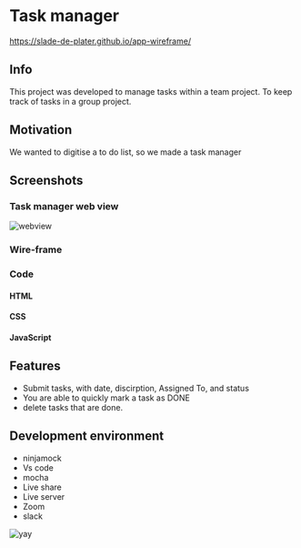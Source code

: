 # Task manager
https://slade-de-plater.github.io/app-wireframe/

## Info

This project was developed to manage tasks within a team project. To keep track of tasks in a group project.

## Motivation

 We wanted to digitise a to do list, so we made a task manager

## Screenshots

### Task manager web view
![webview](/screenshots/taskmanager.png)
### Wire-frame

### Code

#### HTML

#### CSS

#### JavaScript


## Features

* Submit tasks, with date, discirption, Assigned To, and status
* You are able to quickly mark a task as DONE
* delete tasks that are done. 

## Development environment
* ninjamock
* Vs code
* mocha
* Live share
* Live server
* Zoom
* slack

 



 ![yay](https://memegenerator.net/img/instances/36368167/tonight-we-code-in-hell.jpg)
